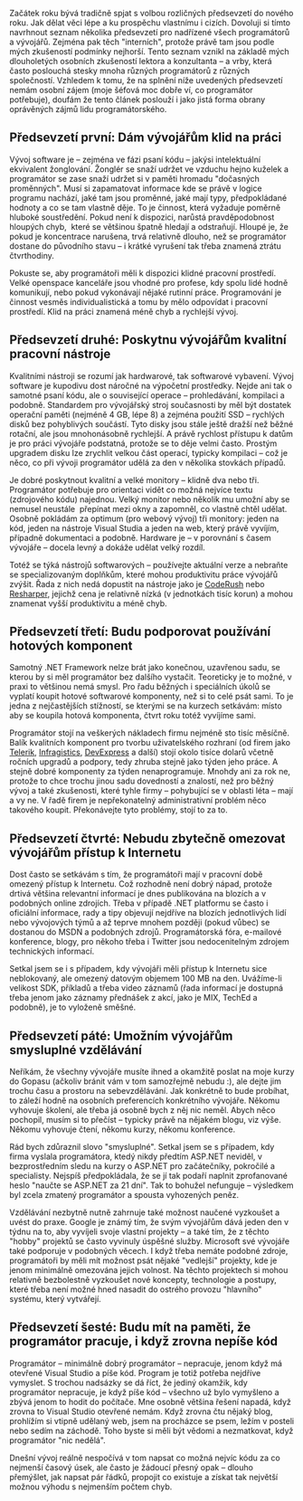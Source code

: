 <!-- dcterms:identifier = aspnetcz#365 -->
<!-- dcterms:title = Šest novoročních předsevzetí pro šéfy vývojářů -->
<!-- dcterms:abstract = Začátek roku bývá tradičně spjat s volbou rozličných předsevzetí do nového roku. Jak dělat věci lépe a ku prospěchu vlastnímu i cizích. Dovoluji si tímto navrhnout seznam pěti předsevzetí pro nadřízené všech programátorů a vývojářů. Tento seznam vznikl na základě mých dlouholetých osobních zkušeností lektora a konzultanta – a vrby, která často poslouchá stesky mnoha různých programátorů z různých společností. -->
<!-- x4w:category = Lidé a jiná zvěř -->
<!-- np9:authorId = 1 -->
<!-- np9:authorEmail = michal.valasek@altairis.cz -->
<!-- dcterms:creator = Michal Altair Valášek -->
<!-- dcterms:created = 2012-01-16T17:14:14.667+01:00 -->
<!-- dcterms:date = 2012-01-16T17:14:00+01:00 -->
<!-- x4w:pictureWidth = 150 -->
<!-- x4w:pictureHeight = 150 -->
<!-- x4w:pictureUrl = /perex-pictures/20120116-sest-novorocnich-predsevzeti-pro-sefy-vyvojaru.jpg -->

Začátek roku bývá tradičně spjat s volbou rozličných předsevzetí do nového roku. Jak dělat věci lépe a ku prospěchu vlastnímu i cizích. Dovoluji si tímto navrhnout seznam několika předsevzetí pro nadřízené všech programátorů a vývojářů. Zejména pak těch "interních", protože právě tam jsou podle mých zkušeností podmínky nejhorší. Tento seznam vznikl na základě mých dlouholetých osobních zkušeností lektora a konzultanta – a vrby, která často poslouchá stesky mnoha různých programátorů z různých společností. Vzhledem k tomu, že na splnění níže uvedených předsevzetí nemám osobní zájem (moje šéfová moc dobře ví, co programátor potřebuje), doufám že tento článek poslouží i jako jistá forma obrany oprávěných zájmů lidu programátorského.

## Předsevzetí první: Dám vývojářům klid na práci

Vývoj software je – zejména ve fázi psaní kódu – jakýsi intelektuální ekvivalent žonglování. Žonglér se snaží udržet ve vzduchu hejno kuželek a programátor se zase snaží udržet si v paměti hromadu "dočasných proměnných". Musí si zapamatovat informace kde se právě v logice programu nachází, jaké tam jsou proměnné, jaké mají typy, předpokládané hodnoty a co se tam vlastně děje. To je činnost, která vyžaduje poměrně hluboké soustředění. Pokud není k dispozici, narůstá pravděpodobnost hloupých chyb,  které se většinou špatně hledají a odstraňují. Hloupé je, že pokud je koncentrace narušena, trvá relativně dlouho, než se programátor dostane do původního stavu – i krátké vyrušení tak třeba znamená ztrátu čtvrthodiny.

Pokuste se, aby programátoři měli k dispozici klidné pracovní prostředí. Velké openspace kanceláře jsou vhodné pro profese, kdy spolu lidé hodně komunikují, nebo pokud vykonávají nějaké rutinní práce. Programování je činnost vesměs individualistická a tomu by mělo odpovídat i pracovní prostředí. Klid na práci znamená méně chyb a rychlejší vývoj.

## Předsevzetí druhé: Poskytnu vývojářům kvalitní pracovní nástroje

Kvalitními nástroji se rozumí jak hardwarové, tak softwarové vybavení. Vývoj software je kupodivu dost náročné na výpočetní prostředky. Nejde ani tak o samotné psaní kódu, ale o související operace – prohledávání, kompilaci a podobně. Standardem pro vývojářský stroj současnosti by měl být dostatek operační paměti (nejméně 4 GB, lépe 8) a zejména použití SSD – rychlých disků bez pohyblivých součástí. Tyto disky jsou stále ještě dražší než běžné rotační, ale jsou mnohonásobně rychlejší. A právě rychlost přístupu k datům je pro práci vývojáře podstatná, protože se to děje velmi často. Prostým upgradem disku lze zrychlit velkou část operací, typicky kompilaci – což je něco, co při vývoji programátor udělá za den v několika stovkách případů.

Je dobré poskytnout kvalitní a velké monitory – klidně dva nebo tři. Programátor potřebuje pro orientaci vidět co možná nejvíce textu (zdrojového kódu) najednou. Velký monitor nebo několik mu umožní aby se nemusel neustále  přepínat mezi okny a zapomněl, co vlastně chtěl udělat. Osobně pokládám za optimum (pro webový vývoj) tři monitory: jeden na kód, jeden na nástroje Visual Studia a jeden na web, který právě vyvíjím, případně dokumentaci a podobně. Hardware je – v porovnání s časem vývojáře – docela levný a dokáže udělat velký rozdíl.

Totéž se týká nástrojů softwarových – používejte aktuální verze a nebraňte se specializovaným doplňkům, které mohou produktivitu práce vývojářů zvýšit. Řada z nich nedá dopustit na nástroje jako je [CodeRush](http://devexpress.com/Products/Visual_Studio_Add-in/Coding_Assistance/) nebo [Resharper](http://www.jetbrains.com/resharper/), jejichž cena je relativně nízká (v jednotkách tisíc korun) a mohou znamenat vyšší produktivitu a méně chyb.

## Předsevzetí třetí: Budu podporovat používání hotových komponent

Samotný .NET Framework nelze brát jako konečnou, uzavřenou sadu, se kterou by si měl programátor bez dalšího vystačit. Teoreticky je to možné, v praxi to většinou nemá smysl. Pro řadu běžných i speciálních úkolů se vyplatí koupit hotové softwarové komponenty, než si to celé psát sami. To je jedna z nejčastějších stížností, se kterými se na kurzech setkávám: místo aby se koupila hotová komponenta, čtvrt roku totéž vyvíjíme sami.

Programátor stojí na veškerých nákladech firmu nejméně sto tisíc měsíčně. Balík kvalitních komponent pro tvorbu uživatelského rozhraní (od firem jako [Telerik](http://www.telerik.com/), [Infragistics](http://www.infragistics.com/), [DevExpress](http://www.devexpress.com/) a další) stojí okolo tisíce dolarů včetně ročních upgradů a podpory, tedy zhruba stejně jako týden jeho práce. A stejně dobré komponenty za týden nenaprogramuje. Mnohdy ani za rok ne, protože to chce trochu jinou sadu dovedností a znalostí, než pro běžný vývoj a také zkušenosti, které tyhle firmy – pohybující se v oblasti léta – mají a vy ne. V řadě firem je nepřekonatelný administrativní problém něco takového koupit. Překonávejte tyto problémy, stojí to za to.

## Předsevzetí čtvrté: Nebudu zbytečně omezovat vývojářům přístup k Internetu

Dost často se setkávám s tím, že programátoři mají v pracovní době omezený přístup k Internetu. Což rozhodně není dobrý nápad, protože drtivá většina relevantní informací je dnes publikována na blozích a v podobných online zdrojích. Třeba v případě .NET platformu se často i oficiální informace, rady a tipy objevují nejdříve na blozích jednotlivých lidí nebo vývojových týmů a až teprve mnohem později (pokud vůbec) se dostanou do MSDN a podobných zdrojů. Programátorská fóra, e-mailové konference, blogy, pro někoho třeba i Twitter jsou nedocenitelným zdrojem technických informací.

Setkal jsem se i s případem, kdy vývojáři měli přístup k Internetu sice neblokovaný, ale omezený datovým objemem 100 MB na den. Uvážíme-li velikost SDK, příkladů a třeba video záznamů (řada informací je dostupná třeba jenom jako záznamy přednášek z akcí, jako je MIX, TechEd a podobně), je to vyloženě směšné.

## Předsevzetí páté: Umožním vývojářům smysluplné vzdělávání

Neříkám, že všechny vývojáře musíte ihned a okamžitě poslat na moje kurzy do Gopasu (ačkoliv bránit vám v tom samozřejmě nebudu :), ale dejte jim trochu času a prostoru na sebevzdělávání. Jak konkrétně to bude probíhat, to záleží hodně na osobních preferencích konkrétního vývojáře. Někomu vyhovuje školení, ale třeba já osobně bych z něj nic neměl. Abych něco pochopil, musím si to přečíst – typicky právě na nějakém blogu, viz výše. Někomu vyhovuje čtení, někomu kurzy, někomu konference.

Rád bych zdůraznil slovo "smysluplné". Setkal jsem se s případem, kdy firma vyslala programátora, ktedý nikdy předtím ASP.NET neviděl, v bezprostředním sledu na kurzy o ASP.NET pro začátečníky, pokročilé a specialisty. Nejspíš předpokládala, že se jí tak podaří naplnit zprofanované heslo "naučte se ASP.NET za 21 dní". Tak to bohužel nefunguje – výsledkem byl zcela zmatený programátor a spousta vyhozených peněz.

Vzdělávání nezbytně nutně zahrnuje také možnost naučené vyzkoušet a uvést do praxe. Google je známý tím, že svým vývojářům dává jeden den v týdnu na to, aby vyvíjeli svoje vlastní projekty – a také tím, že z těchto "hobby" projektů se často vyvinuly úspěšné služby. Microsoft své vývojáře také podporuje v podobných věcech. I když třeba nemáte podobné zdroje, programátoři by měli mít možnost psát nějaké "vedlejší" projekty, kde je jenom minimálně omezována jejich volnost. Na těchto projektech si mohou relativně bezbolestně vyzkoušet nové koncepty, technologie a postupy, které třeba není možné hned nasadit do ostrého provozu "hlavního" systému, který vytvářejí.

## Předsevzetí šesté: Budu mít na paměti, že programátor pracuje, i když zrovna nepíše kód

Programátor – minimálně dobrý programátor – nepracuje, jenom když má otevřené Visual Studio a píše kód. Program je totiž potřeba nejdříve vymyslet. S trochou nadsázky se dá říct, že jediný okamžik, kdy programátor nepracuje, je když píše kód – všechno už bylo vymyšleno a zbývá jenom to hodit do počítače. Mne osobně většina řešení napadá, když zrovna to Visual Studio otevřené nemám. Když zrovna čtu nějaký blog, prohlížím si vtipně udělaný web, jsem na procházce se psem, ležím v posteli nebo sedím na záchodě. Toho byste si měli být vědomi a nezmatkovat, když programátor "nic nedělá". 

Dnešní vývoj reálně nespočívá v tom napsat co možná nejvíc kódu za co nejmenší časový úsek, ale často je žádoucí přesný opak – dlouho přemýšlet, jak napsat pár řádků, propojit co existuje a získat tak největší možnou výhodu s nejmenším počtem chyb.